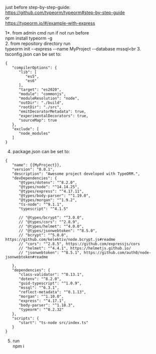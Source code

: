 just before step-by-step-guide: <br>
https://github.com/typeorm/typeorm#step-by-step-guide <br>
or <br>
https://typeorm.io/#/example-with-express <br>

1*. from admin cmd run if not run before<br>
npm install typeorm -g<br>
2. from repository directory run<br>
typeorm init --express --name MyProject --database mssql<br
3. tsconfig.json can be set to:<br>
```
{
   "compilerOptions": {
      "lib": [
         "es5",
         "es6"
      ],
      "target": "es2020",
      "module": "commonjs",
      "moduleResolution": "node",
      "outDir": "./build",
      "rootDir": "./src",
      "emitDecoratorMetadata": true,
      "experimentalDecorators": true,
      "sourceMap": true
   },
   "exclude": [
      "node_modules"
   ]
}
```
4. package.json can be set to:<br>
```
{
   "name": {{MyProject}},
   "version": "0.0.1",
   "description": "Awesome project developed with TypeORM.",
   "devDependencies": {
      "@types/dotenv": "^8.2.0",
      "@types/node": "^14.14.25",
      "@types/express": "^4.17.11",
      "@types/body-parser": "^1.19.0",
      "@types/morgan": "^1.9.2",
      "ts-node": "^9.1.1",
      "typescript": "^4.1.5"

      // "@types/bcrypt": "^3.0.0",
      // "@types/cors": "^2.8.9",
      // "@types/helmet": "^4.0.0",
      // "@types/jsonwebtoken": "^8.5.0",
      // "bcrypt": "^5.0.0", https://github.com/kelektiv/node.bcrypt.js#readme
      // "cors": "^2.8.5", https://github.com/expressjs/cors
      // "helmet": "^4.4.1", https://helmetjs.github.io/
      // "jsonwebtoken": "^8.5.1", https://github.com/auth0/node-jsonwebtoken#readme

   },
   "dependencies": {
      "class-validator": "^0.13.1",
      "dotenv": "^8.2.0",
      "guid-typescript": "^1.0.9",
      "mssql": "^6.3.1",
      "reflect-metadata": "^0.1.13",
      "morgan": "^1.10.0",
      "express": "^4.17.1",
      "body-parser": "^1.18.3",
      "typeorm": "^0.2.32"
   },
   "scripts": {
      "start": "ts-node src/index.ts"
   }
}
```
5. run<br>
npm i
